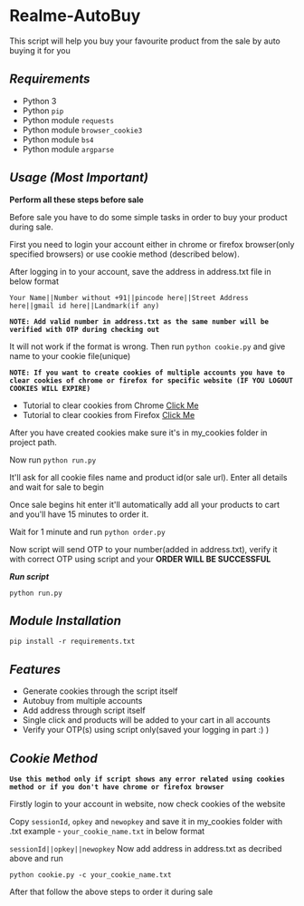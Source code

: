 # Realme-AutoBuy
This script will help you buy your favourite product from the sale by auto buying it for you

## ***Requirements***

- Python 3
- Python `pip`
- Python module `requests`
- Python module `browser_cookie3`
- Python module `bs4`
- Python module `argparse`

## ***Usage (Most Important)***
<b>Perform all these steps before sale</b>

Before sale you have to do some simple tasks in order to buy your product during sale.

First you need to login your account either in chrome or firefox browser(only specified browsers) or use cookie method (described below).

After logging in to your account, save the address in address.txt file in below format

`Your Name||Number without +91||pincode here||Street Address here||gmail id here||Landmark(if any)`

<b>`NOTE: Add valid number in address.txt as the same number will be verified with OTP during checking out`</b>

It will not work if the format is wrong. Then run `python cookie.py` and give name to your cookie file(unique)

<b>`NOTE: If you want to create cookies of multiple accounts you have to clear cookies of chrome or firefox for specific website (IF YOU LOGOUT COOKIES WILL EXPIRE)`</b>

- Tutorial to clear cookies from Chrome <a href='https://support.google.com/chrome/answer/95647'>Click Me</a>
- Tutorial to clear cookies from Firefox <a href='https://support.mozilla.org/en-US/kb/clear-cookies-and-site-data-firefox'>Click Me</a>

After you have created cookies make sure it's in my_cookies folder in project path.

Now run `python run.py`

It'll ask for all cookie files name and product id(or sale url). Enter all details and wait for sale to begin

Once sale begins hit enter it'll automatically add all your products to cart and you'll have 15 minutes to order it.

Wait for 1 minute and run `python order.py`

Now script will send OTP to your number(added in address.txt), verify it with correct OTP using script and your <b>ORDER WILL BE SUCCESSFUL</b>

***Run script***

    python run.py

## ***Module Installation***

	pip install -r requirements.txt

## ***Features***

- Generate cookies through the script itself
- Autobuy from multiple accounts
- Add address through script itself
- Single click and products will be added to your cart in all accounts
- Verify your OTP(s) using script only(saved your logging in part :) )

## ***Cookie Method***

<b>`Use this method only if script shows any error related using cookies method or if you don't have chrome or firefox browser`</b>

Firstly login to your account in website, now check cookies of the website

Copy `sessionId`, `opkey` and `newopkey` and save it in my_cookies folder with .txt example - `your_cookie_name.txt` in below format

`sessionId||opkey||newopkey` Now add address in address.txt as decribed above and run 

`python cookie.py -c your_cookie_name.txt`

After that follow the above steps to order it during sale

